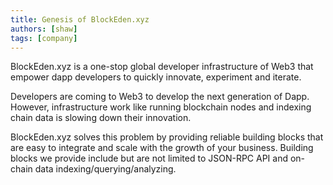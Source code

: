 ```yaml
---
title: Genesis of BlockEden.xyz
authors: [shaw]
tags: [company]
---
```

BlockEden.xyz is a one-stop global developer infrastructure of Web3 that
empower dapp developers to quickly innovate, experiment and iterate.

Developers are coming to Web3 to develop the next generation of Dapp.
However, infrastructure work like running blockchain nodes and indexing chain data is slowing down their innovation.

BlockEden.xyz solves this problem by providing reliable building blocks
that are easy to integrate and scale with the growth of your business. Building blocks we provide include but are not limited to JSON-RPC API and on-chain data indexing/querying/analyzing.


